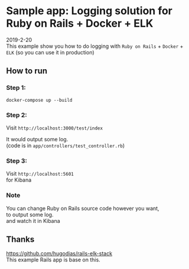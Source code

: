 # Sample app: Logging solution for Ruby on Rails + Docker + ELK
2019-2-20   
This example show you how to do logging with `Ruby on Rails` + `Docker` + `ELK`
(so you can use it in production)

## How to run
### Step 1:  
```
docker-compose up --build
```
### Step 2:  
Visit `http://localhost:3000/test/index`   

It would output some log.   
(code is in `app/controllers/test_controller.rb`)    

### Step 3:  
Visit `http://localhost:5601`  
for Kibana     

### Note
You can change Ruby on Rails source code however you want,    
to output some log.    
and watch it in Kibana

## Thanks
https://github.com/hugodias/rails-elk-stack    
This example Rails app is base on this.    